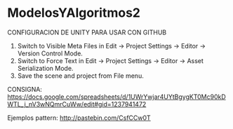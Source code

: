 # ModelosYAlgoritmos2

CONFIGURACION DE UNITY PARA USAR CON GITHUB

1. Switch to Visible Meta Files in Edit → Project Settings → Editor → Version Control Mode.
2. Switch to Force Text in Edit → Project Settings → Editor → Asset Serialization Mode.
3. Save the scene and project from File menu.

CONSIGNA:
https://docs.google.com/spreadsheets/d/1UWrYwjar4UYtBgygKT0Mc90kDWTL_j_nV3wNQmrCuWw/edit#gid=1237941472

Ejemplos pattern:
http://pastebin.com/CsfCCw0T
